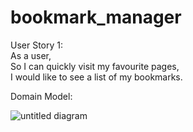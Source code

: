 # bookmark_manager

User Story 1:  
As a user,  
So I can quickly visit my favourite pages,  
I would like to see a list of my bookmarks.  

Domain Model:  

![untitled diagram](https://user-images.githubusercontent.com/40859290/44724687-5969f780-aacb-11e8-94f3-5d99925dd82f.png)

